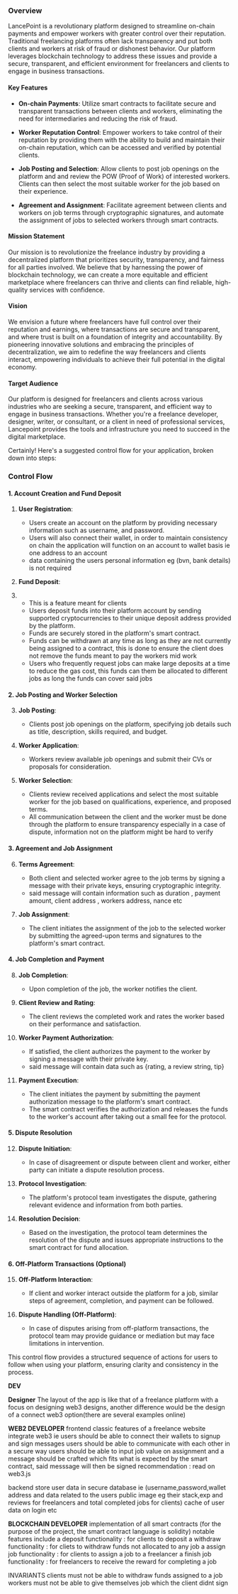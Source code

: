 
### Overview

LancePoint is a revolutionary platform designed to streamline on-chain payments and empower workers with greater control over their reputation. Traditional freelancing platforms often lack transparency and put both clients and workers at risk of fraud or dishonest behavior. Our platform leverages blockchain technology to address these issues and provide a secure, transparent, and efficient environment for freelancers and clients to engage in business transactions.

#### Key Features

- **On-chain Payments**: Utilize smart contracts to facilitate secure and transparent transactions between clients and workers, eliminating the need for intermediaries and reducing the risk of fraud.

- **Worker Reputation Control**: Empower workers to take control of their reputation by providing them with the ability to build and maintain their on-chain reputation, which can be accessed and verified by potential clients.

- **Job Posting and Selection**: Allow clients to post job openings on the platform and and review the POW (Proof of Work) of interested workers. Clients can then select the most suitable worker for the job based on their  experience.

- **Agreement and Assignment**: Facilitate agreement between clients and workers on job terms through cryptographic signatures, and automate the assignment of jobs to selected workers through smart contracts.


#### Mission Statement

Our mission is to revolutionize the freelance industry by providing a decentralized platform that prioritizes security, transparency, and fairness for all parties involved. We believe that by harnessing the power of blockchain technology, we can create a more equitable and efficient marketplace where freelancers can thrive and clients can find reliable, high-quality services with confidence.

#### Vision

We envision a future where freelancers have full control over their reputation and earnings, where transactions are secure and transparent, and where trust is built on a foundation of integrity and accountability. By pioneering innovative solutions and embracing the principles of decentralization, we aim to redefine the way freelancers and clients interact, empowering individuals to achieve their full potential in the digital economy.

#### Target Audience

Our platform is designed for freelancers and clients across various industries who are seeking a secure, transparent, and efficient way to engage in business transactions. Whether you're a freelance developer, designer, writer, or consultant, or a client in need of professional services, Lancepoint provides the tools and infrastructure you need to succeed in the digital marketplace.


Certainly! Here's a suggested control flow for your application, broken down into steps:

### Control Flow

#### 1. Account Creation and Fund Deposit

1. **User Registration**: 
    - Users create an account on the platform by providing necessary information such as username, and password.
    - Users will also connect their wallet, in order to maintain consistency on chain the application will function on an account to wallet basis ie one address to an account 
    - data containing the users personal information eg (bvn, bank details) is not required 

2. **Fund Deposit**:
3.  - This is a feature meant for clients 
    - Users deposit funds into their platform account by sending supported cryptocurrencies to their unique deposit address provided by the platform.
    - Funds are securely stored in the platform's smart contract.
    - Funds can be withdrawn at any time as long as they are not currently being assigned to a contract, this is done to ensure the client does not remove the funds meant to pay the workers mid work 
    - Users who frequently request jobs can make large deposits at a time to reduce the gas cost, this funds can them be allocated to different jobs as long the funds can cover said jobs 

#### 2. Job Posting and Worker Selection

3. **Job Posting**:
    - Clients post job openings on the platform, specifying job details such as title, description, skills required, and budget.

4. **Worker Application**:
    - Workers review available job openings and submit their CVs or proposals for consideration.

5. **Worker Selection**:
    - Clients review received applications and select the most suitable worker for the job based on qualifications, experience, and proposed terms.
    - All communication between the client and the worker must be done  through the platform to ensure transparency especially in a case of dispute, information not on the platform might be hard to verify

#### 3. Agreement and Job Assignment

6. **Terms Agreement**:
    - Both client and selected worker agree to the job terms by signing a message with their private keys, ensuring cryptographic integrity.
    - said message will contain information such as duration , payment amount, client address , workers address, nance etc

7. **Job Assignment**:
    - The client initiates the assignment of the job to the selected worker by submitting the agreed-upon terms and signatures to the platform's smart contract.

#### 4. Job Completion and Payment

8. **Job Completion**:
    - Upon completion of the job, the worker notifies the client.

9. **Client Review and Rating**:
    - The client reviews the completed work and rates the worker based on their performance and satisfaction.

10. **Worker Payment Authorization**:
    - If satisfied, the client authorizes the payment to the worker by signing a message with their private key.
    - said message will contain data such as {rating, a review string, tip}

11. **Payment Execution**:
    - The client initiates the payment by submitting the payment authorization message to the platform's smart contract.
    - The smart contract verifies the authorization and releases the funds to the worker's account after taking out a small fee for the protocol.

#### 5. Dispute Resolution

12. **Dispute Initiation**:
    - In case of disagreement or dispute between client and worker, either party can initiate a dispute resolution process.

13. **Protocol Investigation**:
    - The platform's protocol team investigates the dispute, gathering relevant evidence and information from both parties.

14. **Resolution Decision**:
    - Based on the investigation, the protocol team determines the resolution of the dispute and issues appropriate instructions to the smart contract for fund allocation.

#### 6. Off-Platform Transactions (Optional)

15. **Off-Platform Interaction**:
    - If client and worker interact outside the platform for a job, similar steps of agreement, completion, and payment can be followed.

16. **Dispute Handling (Off-Platform)**:
    - In case of disputes arising from off-platform transactions, the protocol team may provide guidance or mediation but may face limitations in intervention.

This control flow provides a structured sequence of actions for users to follow when using your platform, ensuring clarity and consistency in the process.

**DEV**

**Designer** The layout of the app is like that of a freelance platform  with a focus on designing web3 designs, another difference would be the design of a connect web3 option(there are several examples online)



**WEB2 DEVELOPER**
frontend 
classic features of a freelance website 
integrate web3 ie users should be able to connect their wallets to signup and sign messages 
users should be able to communicate with each other in a secure way 
users should be able to input job value on assignment and a message should be crafted which fits what is expected by the smart contract, said messsage will then be signed 
recommendation : read on web3.js

backend 
store user data in secure database ie (username,password,wallet address and data related to the users public image eg their stack,exp and reviews for freelancers and total completed jobs for clients)
cache of user data on login etc 

**BLOCKCHAIN DEVELOPER**
implementation of all smart contracts (for the purpose of the project, the smart contract language is solidity)
notable features include 
a deposit functionality : for clients to deposit 
a withdraw functionality : for cliets to withdraw funds not allocated to any job
a assign job functionality : for clients to assign a job to a freelancer 
a finish job functionality : for freelancers to receive the reward for completing a job 

INVARIANTS 
clients must not be able to withdraw funds assigned to a job 
workers must not be able to give themselves job which the client didnt sign 



